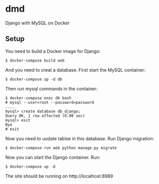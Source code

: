 # dmd
Django with MySQL on Docker

## Setup

You need to build a Docker image for Django:

    $ docker-compose build web

And you need to creat a database. First start the MySQL container:

    $ docker-compose up -d db

Then run mysql commands in the container:

    $ docker-compose exec db bash
    # mysql --user=root --password=password
    ....
    mysql> create database db_django;
    Query OK, 1 row affected (0.00 sec)
    mysql> exit
    Bye
    # exit

Now you need to uodate tablse in this database. Run Django migration:

    $ docker-compose run web python manage.py migrate

Now you can start the Django container. Run:

    $ docker-compose up -d

The site should be running on http://localhost:8989
